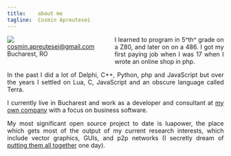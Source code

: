 ```yaml
---
title:    about me
tagline:  Cosmin Apreutesei
---
```


<div style="float: left; margin-right: 20px; margin-bottom: 20px; text-align: left">
<div style="width: 230px;"><img src="/md/cosmin.jpg">
<br>
<a href="mailto:cosmin.apreutesei@gmail.com">cosmin.apreutesei@gmail.com</a>
<br>
Bucharest, RO
</div>
</div>

<div style="text-align: justify">
I learned to program in 5^th^ grade on a Z80, and later on on a 486.
I got my first paying job when I was 17 when I wrote an online shop in php.

In the past I did a lot of Delphi, C++, Python, php and JavaScript but over
the years I settled on Lua, C, JavaScript and an obscure language called Terra.

I currently live in Bucharest and work as a developer and consultant
at [my own company](https://allegory.ro/) with a focus on business software.

My most significant open source project to date is luapower, the place which
gets most of the output of my current research interests, which include
vector graphics, GUIs, and p2p networks (I secretly dream of [putting them
all together](https://www.youtube.com/watch?v=yJDv-zdhzMY) one day).
</div>

